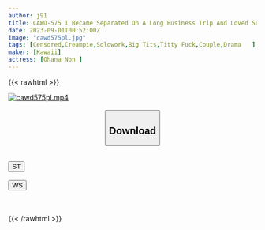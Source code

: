 ```yaml
---
author: j91
title: CAWD-575 I Became Separated On A Long Business Trip And Loved Sex.I Vowed To Be Abstinent For 3 Months.Immediately After A Long-awaited Reunion, I Was So Immersed In That I Became Addicted To SEX.
date: 2023-09-01T00:52:00Z
image: "cawd575pl.jpg"
tags: [Censored,Creampie,Solowork,Big Tits,Titty Fuck,Couple,Drama	 ]
maker: [Kawaii]
actress: [Ohana Non ]
---
```



{{< rawhtml >}}

<div class="video" data-videoid="d38zpKeL43tkYYP">
    <a href="javascript:;">
        <img src="https://my.j91.asia/posts/cawd575pl/cawd575pl.jpg" width="WIDTH" height="HEIGHT" alt="cawd575pl.mp4" loading="lazy">
    </a>
</div>

<script type="text/javascript" src="https://j91.asia/asset/on-demand-st.js"></script>

<br>
  <link rel="stylesheet" href="https://j91.asia/asset/bs5.css">
  
  <center>
  <button class="btn btn-primary" type="button" data-bs-toggle="collapse" data-bs-target=".multi-collapse" aria-expanded="false" aria-controls="multiCollapseExample1 multiCollapseExample2"><h2>Download</h2></button></center>
</p>
<div class="row">
  <div class="col">
    <div class="collapse multi-collapse" id="multiCollapseExample1">
      <div class="card card-body">
	      	      <br>
<div class="buttons">  
<a href="https://streamtape.to/v/d38zpKeL43tkYYP"><button class="btn-hover color-3"><i class="fa fa-download"></i> ST</button></a></div>
    </div>
  </div>
</div>
  <div class="col">
    <div class="collapse multi-collapse" id="multiCollapseExample2">
      <div class="card card-body">
	      <br>
<div class="buttons">
    <a href="https://wolfstream.tv/jvib679gxrdp"><button class="btn-hover color-9"><i class="fa fa-download"></i> WS</button></a></div>
<br><br>
      </div>
    </div>
  </div>
</div>

{{< /rawhtml >}}
